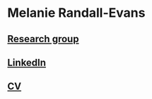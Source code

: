 # Melanie Randall-Evans
## [Research group](https://etn-research.com/)
## [LinkedIn](https://www.linkedin.com/in/melanie-randall-evans-97126b1b4)
## [CV](https://github.com/melr-e/melr-e.github.io/blob/main/Melanie%20Randall-Evans.pdf)
